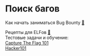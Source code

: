 # Поиск багов

Как начать заниматься Bug Bounty [&#128279;](https://habr.com/ru/company/otus/blog/480822/) </br>

Рецепты для ELFов [&#128279;]( https://habr.com/ru/company/inforion/blog/460247/  ) </br>
Тестовые задачи и обучение: </br>
[Capture The Flag 101](https://ctf101.org/)  </br>
[Hacker101](https://www.hacker101.com/) </br>